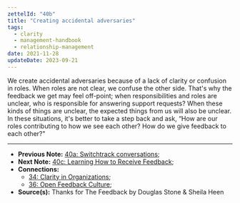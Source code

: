 ```yaml
---
zettelId: "40b"
title: "Creating accidental adversaries"
tags:
  - clarity
  - management-handbook
  - relationship-management
date: 2021-11-28
updateDate: 2023-09-21
---
```


We create accidental adversaries because of a lack of clarity or confusion in roles. When roles are not clear, we confuse the other side. That's why the feedback we get may feel off-point; when responsibilities and roles are unclear, who is responsible for answering support requests? When these kinds of things are unclear, the expected things from us will also be unclear. In these situations, it's better to take a step back and ask, “How are our roles contributing to how we see each other? How do we give feedback to each other?"

---

- **Previous Note:** [40a: Switchtrack conversations](/notes/40a/);
- **Next Note:** [40c: Learning How to Receive Feedback](/notes/40c/);
- **Connections:**
  - [34: Clarity in Organizations](/notes/34/);
  - [36: Open Feedback Culture](/notes/36/);
- **Source(s):** Thanks for The Feedback by Douglas Stone & Sheila Heen
